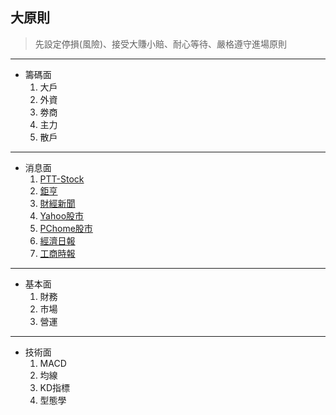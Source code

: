 ## 大原則
>  先設定停損(風險)、接受大賺小賠、耐心等待、嚴格遵守進場原則
---
* 籌碼面
	1. 大戶
	2. 外資
	3. 劵商
	4. 主力
	5. 散戶
	
---
* 消息面
	1. [PTT-Stock](https://term.ptt.cc/)
	2. [鉅亨](https://www.cnyes.com/)
	3. [財經新聞](https://fund.megabank.com.tw/ETFWeb/HTML/ETNEWS.DJHTM#TYPE=1&DATE=&PAGE=1)
	4. [Yahoo股市](https://tw.finance.yahoo.com/)
	5. [PChome股市](https://pchome.megatime.com.tw/)
	6. [經濟日報](https://money.udn.com/money/index)
	7. [工商時報](https://ctee.com.tw/phone)
---
* 基本面
	1. 財務
	2. 市場
	3. 營運
---
* 技術面
	1. MACD
	2. 均線
	3. KD指標
	4. 型態學
<!--stackedit_data:
eyJoaXN0b3J5IjpbLTIxMjk1NDk3NTAsLTMwMTE4NjUzXX0=
-->